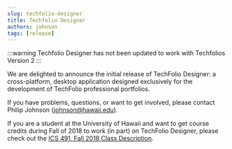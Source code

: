 ```yaml
---
slug: techfolio-designer
title: Techfolio Designer
authors: johnson
tags: [release]
---
```


:::warning 
Techfolio Designer has not been updated to work with Techfolios Version 2
:::

We are delighted to announce the initial release of TechFolio Designer: a cross-platform, desktop application designed exclusively for the development of TechFolio professional portfolios.

If you have problems, questions, or want to get involved, please contact Philip Johnson (johnson@hawaii.edu).

If you are a student at the University of Hawaii and want to get course credits during Fall of 2018 to work (in part) on TechFolio Designer, please check out the [ICS 491, Fall 2018 Class Description](http://philipmjohnson.org/ics491f18/).
